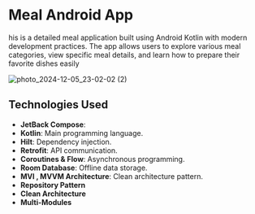# Meal Android App

his is a detailed meal application built using Android Kotlin with modern development practices. The app allows users to explore various meal categories, 
view specific meal details, and learn how to prepare their favorite dishes easily

![photo_2024-12-05_23-02-02 (2)](https://github.com/user-attachments/assets/67897761-82aa-49fd-95ad-2df2f3ca185d)


## Technologies Used
- **JetBack Compose**:
- **Kotlin**: Main programming language.
- **Hilt**: Dependency injection.
- **Retrofit**: API communication.
- **Coroutines & Flow**: Asynchronous programming.
- **Room Database**: Offline data storage.
- **MVI , MVVM Architecture**: Clean architecture pattern.
- **Repository Pattern**
- **Clean Architecture**
- **Multi-Modules**
